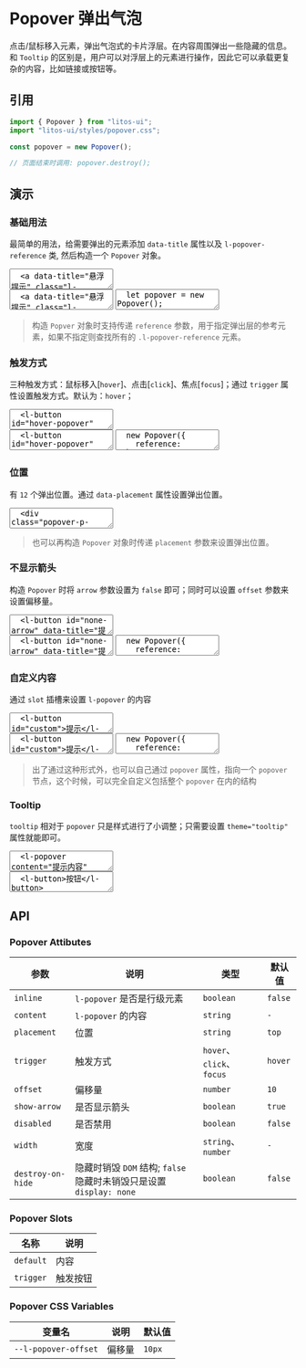 # Popover 弹出气泡

点击/鼠标移入元素，弹出气泡式的卡片浮层。在内容周围弹出一些隐藏的信息。和 `Tooltip` 的区别是，用户可以对浮层上的元素进行操作，因此它可以承载更复杂的内容，比如链接或按钮等。

## 引用

```js
import { Popover } from "litos-ui";
import "litos-ui/styles/popover.css";

const popover = new Popover();

// 页面结束时调用: popover.destroy();
```

## 演示

<script setup>
  import { Popover } from '../../src/components/utils/popover';
  import { onMounted, onUnmounted, nextTick } from 'vue';

  let popover;
  let popover1;
  let popover2;
  let popover3;
  let popover4;
  let popover5;

  onMounted(() => {
    nextTick(() => {
      if (!import.meta.env.SSR) {
        popover = new Popover();
        popover1 = new Popover({
          reference: '#hover-popover',
          trigger: 'hover',
        });
        popover2 = new Popover({
          reference: '#click-popover',
          trigger: 'click',
        });
        popover3 = new Popover({
          reference: '#focus-popover',
          trigger: 'focus',
        });
        popover4 = new Popover({ reference: '#none-arrow', arrow: false, offset: 5 });
        popover5 = new Popover({ 
          reference: '#custom', 
          contentRender () {
            const fragment = document.createDocumentFragment();
            const $p1 = document.createElement('p');
            $p1.innerHTML = '自定义内容1';
            fragment.appendChild($p1);
            const $p2 = document.createElement('p');
            $p2.innerHTML = '自定义内容2';
            fragment.appendChild($p2);
            return fragment;
          },
          updateContent (popoverEl, datas) {}
        })
      }
    });
  });

  onUnmounted(() => {
    if (popover) {
      popover.destroy();
    }
    popover = undefined;
    if (popover1) {
      popover1.destroy();
    }
    popover1 = undefined;
    if (popover2) {
      popover2.destroy();
    }
    popover2 = undefined;
    if (popover3) {
      popover3.destroy();
    }
    popover3 = undefined;
    if (popover4) {
      popover4.destroy();
    }
    popover4 = undefined;
  });
</script>

### 基础用法

最简单的用法，给需要弹出的元素添加 `data-title` 属性以及 `l-popover-reference` 类, 然后构造一个 `Popover` 对象。

<ClientOnly>
<l-code-preview>
<textarea lang="html">
  <a data-title="悬浮提示" class="l-popover-reference">提示</a>
</textarea>
<div class="source">
<textarea lang="html">
  <a data-title="悬浮提示" class="l-popover-reference">提示</a>
</textarea>
<textarea lang="js">
  let popover = new Popover();
  // 页面结束时调用: popover.destroy();
</textarea>
</div>
</l-code-preview>
</ClientOnly>

> 构造 `Popver` 对象时支持传递 `reference` 参数，用于指定弹出层的参考元素，如果不指定则查找所有的 `.l-popover-reference` 元素。

### 触发方式

三种触发方式：鼠标移入[`hover`]、点击[`click`]、焦点[`focus`]；通过 `trigger` 属性设置触发方式。默认为：`hover`；

<ClientOnly>
<l-code-preview>
<textarea lang="html">
  <l-button id="hover-popover" data-title="悬浮提示">悬浮提示</l-button>
  <l-button id="click-popover" data-title="点击提示">点击提示</l-button>
  <l-button id="focus-popover" data-title="焦点提示">焦点提示</l-button>
</textarea>
<div class="source">
<textarea lang="html">
  <l-button id="hover-popover" data-title="悬浮提示">悬浮提示</l-button>
  <l-button id="click-popover" data-title="点击提示">点击提示</l-button>
  <l-button id="focus-popover" data-title="焦点提示">焦点提示</l-button>
</textarea>
<textarea lang="js">
  new Popover({
    reference: '#hover-popover',
    trigger: 'hover',
  });
  new Popover({
    reference: '#click-popover',
    trigger: 'click',
  });
  new Popover({
    reference: '#focus-popover',
    trigger: 'focus',
  });
</textarea>
</div>
</l-code-preview>
</ClientOnly>

### 位置

有 `12` 个弹出位置。通过 `data-placement` 属性设置弹出位置。

<ClientOnly>
<l-code-preview>
<textarea lang="html">
  <div class="popover-p-row">
    <l-button class="l-popover-reference" data-title="提示内容" data-placement="top-start">top-start</l-button>
    <l-button class="l-popover-reference" data-title="提示内容" data-placement="top">top</l-button>
    <l-button class="l-popover-reference" data-title="提示内容" data-placement="top-end">top-end</l-button>
  </div>
  <div class="popover-p-row">
    <l-button class="l-popover-reference" data-title="提示内容" data-placement="left-start">left-start</l-button>
    <l-button class="l-popover-reference" data-title="提示内容" data-placement="left">left</l-button>
    <l-button class="l-popover-reference" data-title="提示内容" data-placement="left-end">left-end</l-button>
  </div>
  <div class="popover-p-row">
    <l-button class="l-popover-reference" data-title="提示内容" data-placement="right-start">right-start</l-button>
    <l-button class="l-popover-reference" data-title="提示内容" data-placement="right">right</l-button>
    <l-button class="l-popover-reference" data-title="提示内容" data-placement="right-end">right-end</l-button>
  </div>
  <div class="popover-p-row">
    <l-button class="l-popover-reference" data-title="提示内容" data-placement="bottom-start">bottom-start</l-button>
    <l-button class="l-popover-reference" data-title="提示内容" data-placement="bottom">bottom</l-button>
    <l-button class="l-popover-reference" data-title="提示内容" data-placement="bottom-end">bottom-end</l-button>
  </div>
</textarea>
</l-code-preview>
</ClientOnly>

> 也可以再构造 `Popover` 对象时传递 `placement` 参数来设置弹出位置。

### 不显示箭头

构造 `Popover` 时将 `arrow` 参数设置为 `false` 即可；同时可以设置 `offset` 参数来设置偏移量。

<ClientOnly>
<l-code-preview>
<textarea lang="html">
  <l-button id="none-arrow" data-title="提示内容">提示</l-button>
</textarea>
<div class="source">
<textarea lang="html">
  <l-button id="none-arrow" data-title="提示内容">提示</l-button>
</textarea>
<textarea lang="js">
  new Popover({
    reference: '#none-arrow',
    arrow: false,
    offset: 5,
  });
</textarea>
</div>
</l-code-preview>
</ClientOnly>

### 自定义内容

通过 `slot` 插槽来设置 `l-popover` 的内容

<ClientOnly>
<l-code-preview>
<textarea lang="html">
  <l-button id="custom">提示</l-button>
</textarea>
<div class="source">
<textarea lang="html">
  <l-button id="custom">提示</l-button>
</textarea>
<textarea lang="js">
  new Popover({
    reference: '#custom',
    // 提供自定义的内容渲染函数, 初次渲染时调用
    contentRender () {
      const fragment = document.createDocumentFragment();
      const $p1 = document.createElement('p');
      $p1.innerHTML = '自定义内容1';
      fragment.appendChild($p1);
      const $p2 = document.createElement('p');
      $p2.innerHTML = '自定义内容2';
      fragment.appendChild($p2);
      return fragment;
    },
    // 每次显示的时候，都会调用这个函数更新渲染内容, datas 为 reference 节点上的 data 属性集
    updateContent (popoverEl, datas) {}
  })
</textarea>
</div>
</l-code-preview>
</ClientOnly>

> 出了通过这种形式外，也可以自己通过 `popover` 属性，指向一个 `popover` 节点，这个时候，可以完全自定义包括整个 `popover` 在内的结构

### Tooltip

`tooltip` 相对于 `popover` 只是样式进行了小调整；只需要设置 `theme="tooltip"` 属性就能即可。

<ClientOnly>
<l-code-preview>
<textarea lang="html">
  <l-popover content="提示内容" theme="tooltip" placement="top">
    <l-button slot="trigger">提示</l-button>
  </l-popover>
</textarea>
<div class="source">
<textarea lang="html">
  <l-button>按钮</l-button>
</textarea>
</div>
</l-code-preview>
</ClientOnly>

## API

### Popover Attibutes

<!-- prettier-ignore -->
| 参数 | 说明 | 类型 | 默认值 |
| --- | --- | --- | --- |
| `inline` | `l-popover` 是否是行级元素 | `boolean` | `false` |
| `content` | `l-popover` 的内容 | `string` | `-` |
| `placement` | 位置 | `string` | `top` |
| `trigger` | 触发方式 | `hover`、`click`、`focus` | `hover` |
| `offset` | 偏移量 | `number` | `10` |
| `show-arrow` | 是否显示箭头 | `boolean` | `true` |
| `disabled` | 是否禁用 | `boolean` | `false` |
| `width` | 宽度 | `string`、`number` | `-` |
| `destroy-on-hide` | 隐藏时销毁 `DOM` 结构; `false` 隐藏时未销毁只是设置 `display: none` | `boolean` | `false` |

### Popover Slots

<!-- prettier-ignore -->
| 名称 | 说明 |
| --- | --- |
| `default` | 内容 |
| `trigger` | 触发按钮 |

### Popover CSS Variables

<!-- prettier-ignore -->
| 变量名 | 说明 | 默认值 |
| --- | --- | --- |
| `--l-popover-offset` | 偏移量 | `10px` |
